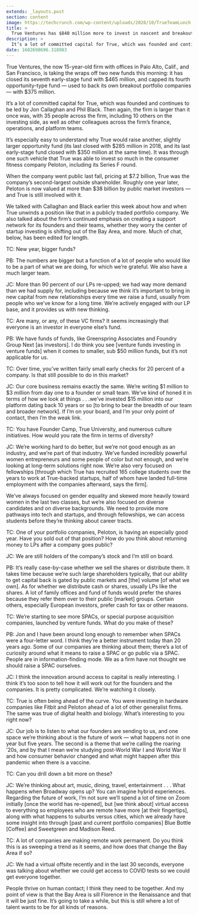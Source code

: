 ```yaml
--- 
extends: _layouts.post 
section: content 
image: https://techcrunch.com/wp-content/uploads/2020/10/TrueTeamLunch.jpg?w=687 
title: > 
  True Ventures has $840 million more to invest in nascent and breakout startups – TechCrunch 
description: > 
  It’s a lot of committed capital for True, which was founded and continues to be led by Jon Callaghan and Phil Black.When the company went public last fall, pricing at $7.2 billion, True was the company’s second-largest outside shareholder.PB: We have funds of funds, like Greenspring Associates and Foundry Group Next [as investors].I do think you see [venture funds investing in venture funds] when it comes to smaller, sub $50 million funds, but it’s not applicable for us.We’re writing $1 million to $3 million from day one to a founder or small team. 
date: 1602698696.318983 
--- 
```

True Ventures, the now 15-year-old firm with offices in Palo Alto, Calif., and San Francisco, is taking the wraps off two new funds this morning: it has closed its seventh early-stage fund with $465 million, and capped its fourth opportunity-type fund — used to back its own breakout portfolio companies — with $375 million.

It’s a lot of committed capital for True, which was founded and continues to be led by Jon Callaghan and Phil Black. Then again, the firm is larger than it once was, with 35 people across the firm, including 10 others on the investing side, as well as other colleagues across the firm’s finance, operations, and platform teams.

It’s especially easy to understand why True would raise another, slightly larger opportunity fund (its last closed with $285 million in 2018, and its last early-stage fund closed with $350 million at the same time). It was through one such vehicle that True was able to invest so much in the consumer fitness company Peloton, including its Series F round.

When the company went public last fall, pricing at $7.2 billion, True was the company’s second-largest outside shareholder. Roughly one year later, Peloton is now valued at more than $38 billion by public market investors — and True is still involved with it.

We talked with Callaghan and Black earlier this week about how and when True unwinds a position like that in a publicly traded portfolio company. We also talked about the firm’s continued emphasis on creating a support network for its founders and their teams, whether they worry the center of startup investing is shifting out of the Bay Area, and more. Much of chat, below, has been edited for length.

TC: New year, bigger funds?

PB: The numbers are bigger but a function of a lot of people who would like to be a part of what we are doing, for which we’re grateful. We also have a much larger team.

JC: More than 90 percent of our LPs re-upped; we had way more demand than we had supply for, including because we think it’s important to bring in new capital from new relationships every time we raise a fund, usually from people who we’ve know for a long time. We’re actively engaged with our LP base, and it provides us with new thinking.

TC: Are many, or any, of these VC firms? It seems increasingly that everyone is an investor in everyone else’s fund.

PB: We have funds of funds, like Greenspring Associates and Foundry Group Next [as investors]. I do think you see [venture funds investing in venture funds] when it comes to smaller, sub $50 million funds, but it’s not applicable for us.

TC: Over time, you’ve written fairly small early checks for 20 percent of a company. Is that still possible to do in this market?

JC: Our core business remains exactly the same. We’re writing $1 million to $3 million from day one to a founder or small team. We’ve kind of honed it in terms of how we look at things . . .we’ve invested $15 million into our platform dating back 10 years or so [to bring to bear the breadth of our team and broader network]. If I’m on your board, and I’m your only point of contact, then I’m the weak link.

TC: You have Founder Camp, True University, and numerous culture initiatives. How would you rate the firm in terms of diversity?

JC: We’re working hard to do better, but we’re not good enough as an industry, and we’re part of that industry. We’ve funded incredibly powerful women entrepreneurs and some people of color but not enough, and we’re looking at long-term solutions right now. We’re also very focused on fellowships [through which True has recruited 165 college students over the years to work at True-backed startups, half of whom have landed full-time employment with the companies afterward, says the firm].

We’ve always focused on gender equality and skewed more heavily toward women in the last two classes, but we’re also focused on diverse candidates and on diverse backgrounds. We need to provide more pathways into tech and startups, and through fellowships, we can access students before they’re thinking about career tracts.

TC: One of your portfolio companies, Peloton, is having an especially good year. Have you sold out of that position? How do you think about returning money to LPs after a company goes public?

JC: We are still holders of the company’s stock and I’m still on board.

PB: It’s really case-by-case whether we sell the shares or distribute them. It takes time because we’re such large shareholders typically, that our ability to get capital back is gated by public markets and [the] volume [of what we own]. As for whether we distribute cash or shares, usually LPs like the shares. A lot of family offices and fund of funds would prefer the shares because they refer them over to their public [market] groups. Certain others, especially European investors, prefer cash for tax or other reasons.

TC: We’re starting to see more SPACs, or special purpose acquisition companies, launched by venture funds. What do you make of these?

PB: Jon and I have been around long enough to remember when SPACs were a four-letter word. I think they’re a better instrument today than 20 years ago. Some of our companies are thinking about them; there’s a lot of curiosity around what it means to raise a SPAC or go public via a SPAC. People are in information-finding mode. We as a firm have not thought we should raise a SPAC ourselves.

JC: I think the innovation around access to capital is really interesting. I think it’s too soon to tell how it will work out for the founders and the companies. It is pretty complicated. We’re watching it closely.

TC: True is often being ahead of the curve. You were investing in hardware companies like Fitbit and Peloton ahead of a lot of other generalist firms. The same was true of digital health and biology. What’s interesting to you right now?

JC: Our job is to listen to what our founders are sending to us, and one space we’re thinking about is the future of work — what happens not in one year but five years. The second is a theme that we’re calling the roaring ’20s, and by that I mean we’re studying post-World War I and World War II and how consumer behavior changed and what might happen after this pandemic when there is a vaccine.

TC: Can you drill down a bit more on these?

JC: We’re thinking about art, music, dining, travel, entertainment . . . What happens when Broadway opens up? You can imagine hybrid experiences. Regarding the future of work, I’m not sure we’ll spend a lot of time on Zoom initially [once the world has re-opened], but [we think about] virtual access to everything so employees who are remote have more [at their fingertips], along with what happens to suburbs versus cities, which we already have some insight into through [past and current portfolio companies] Blue Bottle [Coffee] and Sweetgreen and Madison Reed.

TC: A lot of companies are making remote work permanent. Do you think this is as sweeping a trend as it seems, and how does that change the Bay Area if so?

JC: We had a virtual offsite recently and in the last 30 seconds, everyone was talking about whether we could get access to COVID tests so we could get everyone together.

People thrive on human contact; I think they need to be together. And my point of view is that the Bay Area is sill Florence in the Renaissance and that it will be just fine. It’s going to take a while, but this is still where a lot of talent wants to be for all kinds of reasons.